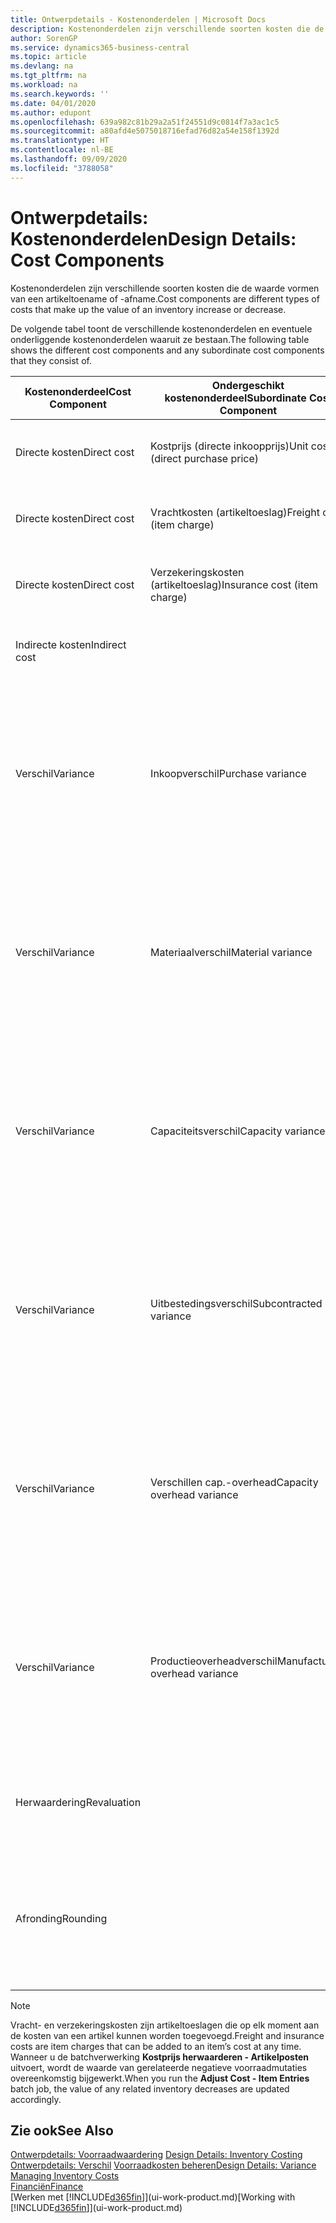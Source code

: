 ```yaml
---
title: Ontwerpdetails - Kostenonderdelen | Microsoft Docs
description: Kostenonderdelen zijn verschillende soorten kosten die de waarde vormen van een artikeltoename of -afname.
author: SorenGP
ms.service: dynamics365-business-central
ms.topic: article
ms.devlang: na
ms.tgt_pltfrm: na
ms.workload: na
ms.search.keywords: ''
ms.date: 04/01/2020
ms.author: edupont
ms.openlocfilehash: 639a982c81b29a2a51f24551d9c0814f7a3ac1c5
ms.sourcegitcommit: a80afd4e5075018716efad76d82a54e158f1392d
ms.translationtype: HT
ms.contentlocale: nl-BE
ms.lasthandoff: 09/09/2020
ms.locfileid: "3788058"
---
```

# <a name="design-details-cost-components"></a><span data-ttu-id="c3bca-103">Ontwerpdetails: Kostenonderdelen</span><span class="sxs-lookup"><span data-stu-id="c3bca-103">Design Details: Cost Components</span></span>
<span data-ttu-id="c3bca-104">Kostenonderdelen zijn verschillende soorten kosten die de waarde vormen van een artikeltoename of -afname.</span><span class="sxs-lookup"><span data-stu-id="c3bca-104">Cost components are different types of costs that make up the value of an inventory increase or decrease.</span></span>  

 <span data-ttu-id="c3bca-105">De volgende tabel toont de verschillende kostenonderdelen en eventuele onderliggende kostenonderdelen waaruit ze bestaan.</span><span class="sxs-lookup"><span data-stu-id="c3bca-105">The following table shows the different cost components and any subordinate cost components that they consist of.</span></span>  

|<span data-ttu-id="c3bca-106">Kostenonderdeel</span><span class="sxs-lookup"><span data-stu-id="c3bca-106">Cost Component</span></span>|<span data-ttu-id="c3bca-107">Ondergeschikt kostenonderdeel</span><span class="sxs-lookup"><span data-stu-id="c3bca-107">Subordinate Cost Component</span></span>|<span data-ttu-id="c3bca-108">Description</span><span class="sxs-lookup"><span data-stu-id="c3bca-108">Description</span></span>|  
|--------------------|--------------------------------|---------------------------------------|  
|<span data-ttu-id="c3bca-109">Directe kosten</span><span class="sxs-lookup"><span data-stu-id="c3bca-109">Direct cost</span></span>|<span data-ttu-id="c3bca-110">Kostprijs (directe inkoopprijs)</span><span class="sxs-lookup"><span data-stu-id="c3bca-110">Unit cost (direct purchase price)</span></span>|<span data-ttu-id="c3bca-111">Kosten die kunnen worden herleid tot een kostenobject.</span><span class="sxs-lookup"><span data-stu-id="c3bca-111">Cost that can be traced to a cost object.</span></span>|  
|<span data-ttu-id="c3bca-112">Directe kosten</span><span class="sxs-lookup"><span data-stu-id="c3bca-112">Direct cost</span></span>|<span data-ttu-id="c3bca-113">Vrachtkosten (artikeltoeslag)</span><span class="sxs-lookup"><span data-stu-id="c3bca-113">Freight cost (item charge)</span></span>|<span data-ttu-id="c3bca-114">Kosten die kunnen worden herleid tot een kostenobject.</span><span class="sxs-lookup"><span data-stu-id="c3bca-114">Cost that can be traced to a cost object.</span></span>|  
|<span data-ttu-id="c3bca-115">Directe kosten</span><span class="sxs-lookup"><span data-stu-id="c3bca-115">Direct cost</span></span>|<span data-ttu-id="c3bca-116">Verzekeringskosten (artikeltoeslag)</span><span class="sxs-lookup"><span data-stu-id="c3bca-116">Insurance cost (item charge)</span></span>|<span data-ttu-id="c3bca-117">Kosten die kunnen worden herleid tot een kostenobject.</span><span class="sxs-lookup"><span data-stu-id="c3bca-117">Cost that can be traced to a cost object.</span></span>|  
|<span data-ttu-id="c3bca-118">Indirecte kosten</span><span class="sxs-lookup"><span data-stu-id="c3bca-118">Indirect cost</span></span>||<span data-ttu-id="c3bca-119">Kosten die niet kunnen worden herleid tot een kostenobject.</span><span class="sxs-lookup"><span data-stu-id="c3bca-119">Cost that cannot be traced to a cost object.</span></span>|  
|<span data-ttu-id="c3bca-120">Verschil</span><span class="sxs-lookup"><span data-stu-id="c3bca-120">Variance</span></span>|<span data-ttu-id="c3bca-121">Inkoopverschil</span><span class="sxs-lookup"><span data-stu-id="c3bca-121">Purchase variance</span></span>|<span data-ttu-id="c3bca-122">Het verschil tussen werkelijke kosten en de vaste verrekenprijs. Wordt uitsluitend geboekt voor artikelen met de waarderingsmethode **Standaard**.</span><span class="sxs-lookup"><span data-stu-id="c3bca-122">The difference between actual and standard costs, which is only posted for items using the **Standard** costing method.</span></span>|  
|<span data-ttu-id="c3bca-123">Verschil</span><span class="sxs-lookup"><span data-stu-id="c3bca-123">Variance</span></span>|<span data-ttu-id="c3bca-124">Materiaalverschil</span><span class="sxs-lookup"><span data-stu-id="c3bca-124">Material variance</span></span>|<span data-ttu-id="c3bca-125">Het verschil tussen werkelijke kosten en de vaste verrekenprijs. Wordt uitsluitend geboekt voor artikelen met de waarderingsmethode **Standaard**.</span><span class="sxs-lookup"><span data-stu-id="c3bca-125">The difference between actual and standard costs, which is only posted for items using the **Standard** costing method.</span></span>|  
|<span data-ttu-id="c3bca-126">Verschil</span><span class="sxs-lookup"><span data-stu-id="c3bca-126">Variance</span></span>|<span data-ttu-id="c3bca-127">Capaciteitsverschil</span><span class="sxs-lookup"><span data-stu-id="c3bca-127">Capacity variance</span></span>|<span data-ttu-id="c3bca-128">Het verschil tussen werkelijke kosten en de vaste verrekenprijs. Wordt uitsluitend geboekt voor artikelen met de waarderingsmethode **Standaard**.</span><span class="sxs-lookup"><span data-stu-id="c3bca-128">The difference between actual and standard costs, which is only posted for items using the **Standard** costing method.</span></span>|  
|<span data-ttu-id="c3bca-129">Verschil</span><span class="sxs-lookup"><span data-stu-id="c3bca-129">Variance</span></span>|<span data-ttu-id="c3bca-130">Uitbestedingsverschil</span><span class="sxs-lookup"><span data-stu-id="c3bca-130">Subcontracted variance</span></span>|<span data-ttu-id="c3bca-131">Het verschil tussen werkelijke kosten en de vaste verrekenprijs. Wordt uitsluitend geboekt voor artikelen met de waarderingsmethode **Standaard**.</span><span class="sxs-lookup"><span data-stu-id="c3bca-131">The difference between actual and standard costs, which is only posted for items using the **Standard** costing method.</span></span>|  
|<span data-ttu-id="c3bca-132">Verschil</span><span class="sxs-lookup"><span data-stu-id="c3bca-132">Variance</span></span>|<span data-ttu-id="c3bca-133">Verschillen cap.-overhead</span><span class="sxs-lookup"><span data-stu-id="c3bca-133">Capacity overhead variance</span></span>|<span data-ttu-id="c3bca-134">Het verschil tussen werkelijke kosten en de vaste verrekenprijs. Wordt uitsluitend geboekt voor artikelen met de waarderingsmethode **Standaard**.</span><span class="sxs-lookup"><span data-stu-id="c3bca-134">The difference between actual and standard costs, which is only posted for items using the **Standard** costing method.</span></span>|  
|<span data-ttu-id="c3bca-135">Verschil</span><span class="sxs-lookup"><span data-stu-id="c3bca-135">Variance</span></span>|<span data-ttu-id="c3bca-136">Productieoverheadverschil</span><span class="sxs-lookup"><span data-stu-id="c3bca-136">Manufacturing overhead variance</span></span>|<span data-ttu-id="c3bca-137">Het verschil tussen werkelijke kosten en de vaste verrekenprijs. Wordt uitsluitend geboekt voor artikelen met de waarderingsmethode **Standaard**.</span><span class="sxs-lookup"><span data-stu-id="c3bca-137">The difference between actual and standard costs, which is only posted for items using the **Standard** costing method.</span></span>|  
|<span data-ttu-id="c3bca-138">Herwaardering</span><span class="sxs-lookup"><span data-stu-id="c3bca-138">Revaluation</span></span>||<span data-ttu-id="c3bca-139">Waardevermindering of -vermeerdering van de huidige voorraadwaarde.</span><span class="sxs-lookup"><span data-stu-id="c3bca-139">A depreciation or appreciation of the current inventory value.</span></span>|  
|<span data-ttu-id="c3bca-140">Afronding</span><span class="sxs-lookup"><span data-stu-id="c3bca-140">Rounding</span></span>||<span data-ttu-id="c3bca-141">Restwaarden die ontstaan door de manier waarop de waardering van negatieve voorraadmutaties wordt berekend.</span><span class="sxs-lookup"><span data-stu-id="c3bca-141">Residuals caused by the way in which valuation of inventory decreases are calculated.</span></span>|  

> [!NOTE]  
>  <span data-ttu-id="c3bca-142">Vracht- en verzekeringskosten zijn artikeltoeslagen die op elk moment aan de kosten van een artikel kunnen worden toegevoegd.</span><span class="sxs-lookup"><span data-stu-id="c3bca-142">Freight and insurance costs are item charges that can be added to an item’s cost at any time.</span></span> <span data-ttu-id="c3bca-143">Wanneer u de batchverwerking **Kostprijs herwaarderen - Artikelposten** uitvoert, wordt de waarde van gerelateerde negatieve voorraadmutaties overeenkomstig bijgewerkt.</span><span class="sxs-lookup"><span data-stu-id="c3bca-143">When you run the **Adjust Cost - Item Entries** batch job, the value of any related inventory decreases are updated accordingly.</span></span>  

## <a name="see-also"></a><span data-ttu-id="c3bca-144">Zie ook</span><span class="sxs-lookup"><span data-stu-id="c3bca-144">See Also</span></span>  
 <span data-ttu-id="c3bca-145">[Ontwerpdetails: Voorraadwaardering](design-details-inventory-costing.md) </span><span class="sxs-lookup"><span data-stu-id="c3bca-145">[Design Details: Inventory Costing](design-details-inventory-costing.md) </span></span>  
 <span data-ttu-id="c3bca-146">[Ontwerpdetails: Verschil](design-details-variance.md) [Voorraadkosten beheren](finance-manage-inventory-costs.md)</span><span class="sxs-lookup"><span data-stu-id="c3bca-146">[Design Details: Variance](design-details-variance.md) [Managing Inventory Costs](finance-manage-inventory-costs.md)</span></span>  
 [<span data-ttu-id="c3bca-147">Financiën</span><span class="sxs-lookup"><span data-stu-id="c3bca-147">Finance</span></span>](finance.md)  
 <span data-ttu-id="c3bca-148">[Werken met [!INCLUDE[d365fin](includes/d365fin_md.md)]](ui-work-product.md)</span><span class="sxs-lookup"><span data-stu-id="c3bca-148">[Working with [!INCLUDE[d365fin](includes/d365fin_md.md)]](ui-work-product.md)</span></span>  
